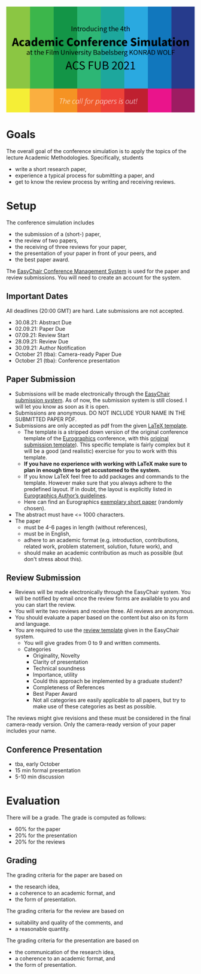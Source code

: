

![acsfub_2021](img/acsfub_2021.png)


# Goals

The overall goal of the conference simulation is to apply the topics of the lecture Academic Methodologies. Specifically, students  

* write a short research paper,
* experience a typical process for submitting a paper, and
* get to know the review process by writing and receiving reviews.

# Setup

The conference simulation includes

* the submission of a (short-) paper,
* the review of two papers,
* the receiving of three reviews for your paper,
* the presentation of your paper in front of your peers, and
* the best paper award.

The [EasyChair Conference Management System](https://easychair.org/) is used for the paper and review submissions. You will need to create an account for the system.

## Important Dates

All deadlines (20:00 GMT) are hard. Late submissions are not accepted.

* 30.08.21: Abstract Due
* 02.09.21: Paper Due
* 07.09.21: Review Start
* 28.09.21: Review Due
* 30.09.21: Author Notification
* October 21 (tba): Camera-ready Paper Due
* October 21 (tba): Conference presentation


## Paper Submission

* Submissions will be made electronically through the [EasyChair submission system](https://easychair.org/conferences/?conf=acsfub2020). As of now, the submission system is still closed. I will let you know as soon as it is open.
* Submissions are anonymous. DO NOT INCLUDE YOUR NAME IN THE SUBMITTED PAPER PDF.
* Submissions are only accepted as pdf from the given [LaTeX template](acsfubPublStyle.zip).
    * The template is a stripped down version of the original conference template of the [Eurographics](https://conferences.eg.org/eg2021/) conference, with this [original submission template](egPublStyle-EG-full-star-short-edu-tut-posters-2019.zip)). This specific template is fairly complex but it will be a good (and realistic) exercise for you to work with this template.
    * **If you have no experience with working with LaTeX make sure to plan in enough time to get accustomed to the system.**
    * If you know LaTeX feel free to add packages and commands to the template. However make sure that you always adhere to the predefined layout. If in doubt, the layout is explicitly listed in [Eurographics Author’s guidelines](egPublStyle-EG-full-star-short-edu-tut-posters-2019.zip).
    * Here can find an Eurographics [exemplary short paper](https://www.dfki.de/fileadmin/user_upload/import/10356_009-012.pdf) (randomly chosen).
* The abstract must have <= 1000 characters.
* The paper 
    * must be 4-6 pages in length (without references),
    * must be in English,
    * adhere to an academic format (e.g. introduction, contributions, related work, problem statement, solution, future work), and 
    * should make an academic contribution as much as possible (but don't stress about this).

## Review Submission

* Reviews will be made electronically through the EasyChair system. You will be notified by email once the review forms are available to you and you can start the review.
* You will write two reviews and receive three. All reviews are anonymous.
* You should evaluate a paper based on the content but also on its form and language.
* You are required to use the [review template](review_template_preview.txt) given in the EasyChair system.
    * You will give grades from 0 to 9 and written comments.
    * Categories
        * Originality, Novelty
        * Clarity of presentation
        * Technical soundness
        * Importance, utility
        * Could this approach be implemented by a graduate student?
        * Completeness of References
        * Best Paper Award
        * Not all categories are easily applicable to all papers, but try to make use of these categories as best as possible.

The reviews might give revisions and these must be considered in the final camera-ready version. Only the camera-ready version of your paper includes your name.

## Conference Presentation

* tba, early October
* 15 min formal presentation
* 5-10 min discussion

# Evaluation

There will be a grade. The grade is computed as follows:

* 60% for the paper
* 20% for the presentation
* 20% for the reviews

## Grading

The grading criteria for the paper are based on

* the research idea,
* a coherence to an academic format, and
* the form of presentation.

The grading criteria for the review are based on

* suitability and quality of the comments, and
* a reasonable quantity.

The grading criteria for the presentation are based on

* the communication of the research idea,
* a coherence to an academic format, and
* the form of presentation.
